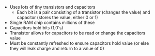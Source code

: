 
- Uses lots of tiny transistors and capacitors
	- Each bit is a pair consisting of a transistor (changes the value) and capacitor (stores the value, either 0 or 1)
- Single RAM chip contains millions of these
- Capacitors hold bits (1,0's)
- Transistor allows for capacitors to be read or change the capacitors value
- Must be constantly refreshed to ensure capacitors hold value (or else they will leak charge and return to a value of 0)
